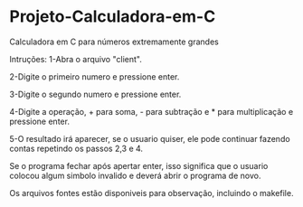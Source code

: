 # Projeto-Calculadora-em-C
Calculadora em C para números extremamente grandes

Intruções:
1-Abra o arquivo "client".

2-Digite o primeiro numero e pressione enter.

3-Digite o segundo numero e pressione enter.

4-Digite a operação, + para soma, - para subtração e * para multiplicação e pressione enter.

5-O resultado irá aparecer, se o usuario quiser, ele pode continuar fazendo contas repetindo os passos 2,3 e 4.


Se o programa fechar após apertar enter, isso significa que o usuario colocou algum simbolo invalido e deverá abrir o programa de novo.

Os arquivos fontes estão disponiveis para observação, incluindo o makefile.
